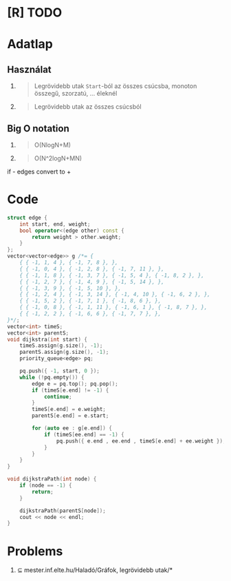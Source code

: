 # [R] TODO
# Adatlap
## Használat
1. > Legrövidebb utak `Start`-ból az összes csúcsba, monoton összegű, szorzatú, ... éleknél
2. > Legrövidebb utak az összes csúcsból
## Big O notation
1. > O(NlogN+M)
2. > O(N^2logN+MN)

if - edges convert to +

# Code
```c++
struct edge {
	int start, end, weight;
	bool operator<(edge other) const {
		return weight > other.weight;
	}
};
vector<vector<edge>> g /*= {
	{ { -1, 1, 4 }, { -1, 7, 8 }, },
	{ { -1, 0, 4 }, { -1, 2, 8 }, { -1, 7, 11 }, },
	{ { -1, 1, 8 }, { -1, 3, 7 }, { -1, 5, 4 }, { -1, 8, 2 }, },
	{ { -1, 2, 7 }, { -1, 4, 9 }, { -1, 5, 14 }, },
	{ { -1, 3, 9 }, { -1, 5, 10 }, },
	{ { -1, 2, 4 }, { -1, 3, 14 }, { -1, 4, 10 }, { -1, 6, 2 }, },
	{ { -1, 5, 2 }, { -1, 7, 1 }, { -1, 8, 6 }, },
	{ { -1, 0, 8 }, { -1, 1, 11 }, { -1, 6, 1 }, { -1, 8, 7 }, },
	{ { -1, 2, 2 }, { -1, 6, 6 }, { -1, 7, 7 }, },
}*/;
vector<int> timeS;
vector<int> parentS;
void dijkstra(int start) {
	timeS.assign(g.size(), -1);
	parentS.assign(g.size(), -1);
	priority_queue<edge> pq;

	pq.push({ -1, start, 0 });
	while (!pq.empty()) {
		edge e = pq.top(); pq.pop();
		if (timeS[e.end] != -1) {
			continue;
		}
		timeS[e.end] = e.weight;
		parentS[e.end] = e.start;

		for (auto ee : g[e.end]) {
			if (timeS[ee.end] == -1) {
				pq.push({ e.end , ee.end , timeS[e.end] + ee.weight });
			}
		}
	}
}

void dijkstraPath(int node) {
	if (node == -1) {
		return;
	}

	dijkstraPath(parentS[node]);
	cout << node << endl;
}
```

# Problems
1. ⊆ mester.inf.elte.hu/Haladó/Gráfok, legrövidebb utak/*